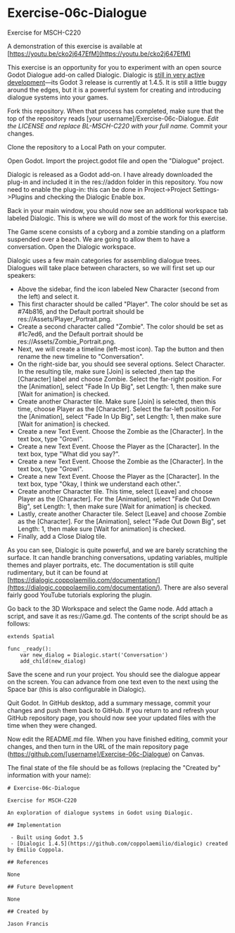 # Exercise-06c-Dialogue

Exercise for MSCH-C220

A demonstration of this exercise is available at [https://youtu.be/cko2j647EfM](https://youtu.be/cko2j647EfM)

This exercise is an opportunity for you to experiment with an open source Godot Dialogue add-on called Dialogic. Dialogic is [still in very active development](https://dialogic.coppolaemilio.com/)—its Godot 3 release is currently at 1.4.5. It is still a little buggy around the edges, but it is a powerful system for creating and introducing dialogue systems into your games.

Fork this repository. When that process has completed, make sure that the top of the repository reads [your username]/Exercise-06c-Dialogue. *Edit the LICENSE and replace BL-MSCH-C220 with your full name.* Commit your changes.

Clone the repository to a Local Path on your computer.

Open Godot. Import the project.godot file and open the "Dialogue" project.

Dialogic is released as a Godot add-on. I have already downloaded the plug-in and included it in the res://addon folder in this repository. You now need to enable the plug-in: this can be done in Project->Project Settings->Plugins and checking the Dialogic Enable box.

Back in your main window, you should now see an additional workspace tab labeled Dialogic. This is where we will do most of the work for this exercise.

The Game scene consists of a cyborg and a zombie standing on a platform suspended over a beach. We are going to allow them to have a conversation. Open the Dialogic workspace.

Dialogic uses a few main categories for assembling dialogue trees. Dialogues will take place between characters, so we will first set up our speakers:

 * Above the sidebar, find the icon labeled New Character (second from the left) and select it.
 * This first character should be called "Player". The color should be set as #74b816, and the Default portrait should be res://Assets/Player_Portrait.png.
 * Create a second character called "Zombie". The color should be set as #1c7ed6, and the Default portrait should be res://Assets/Zombie_Portrait.png.
 * Next, we will create a timeline (left-most icon). Tap the button and then rename the new timeline to "Conversation".
 * On the right-side bar, you should see several options. Select Character. In the resulting tile, make sure [Join] is selected ,then tap the [Character] label and choose Zombie. Select the far-right position. For the [Animation], select "Fade In Up Big", set Length: 1, then make sure [Wait for animation] is checked.
 * Create another Character tile. Make sure [Join] is selected, then this time, choose Player as the [Character]. Select the far-left position. For the [Animation], select "Fade In Up Big", set Length: 1, then make sure [Wait for animation] is checked.
 * Create a new Text Event. Choose the Zombie as the [Character]. In the text box, type "Growl".
 * Create a new Text Event. Choose the Player as the [Character]. In the text box, type "What did you say?".
 * Create a new Text Event. Choose the Zombie as the [Character]. In the text box, type "Growl".
 * Create a new Text Event. Choose the Player as the [Character]. In the text box, type "Okay, I think we understand each other.".
 * Create another Character tile. This time, select [Leave] and choose Player as the [Character]. For the [Animation], select "Fade Out Down Big", set Length: 1, then make sure [Wait for animation] is checked.
 * Lastly, create another Character tile. Select [Leave] and choose Zombie as the [Character]. For the [Animation], select "Fade Out Down Big", set Length: 1, then make sure [Wait for animation] is checked.
 * Finally, add a Close Dialog tile.

As you can see, Dialogic is quite powerful, and we are barely scratching the surface. It can handle branching conversations, updating variables, multiple themes and player portraits, etc. The documentation is still quite rudimentary, but it can be found at [https://dialogic.coppolaemilio.com/documentation/](https://dialogic.coppolaemilio.com/documentation/). There are also several fairly good YouTube tutorials exploring the plugin.

Go back to the 3D Workspace and select the Game node. Add attach a script, and save it as res://Game.gd. The contents of the script should be as follows:

```
extends Spatial

func _ready():
	var new_dialog = Dialogic.start('Conversation')
	add_child(new_dialog)
```

Save the scene and run your project. You should see the dialogue appear on the screen. You can advance from one text even to the next using the Space bar (this is also configurable in Dialogic).

Quit Godot. In GitHub desktop, add a summary message, commit your changes and push them back to GitHub. If you return to and refresh your GitHub repository page, you should now see your updated files with the time when they were changed.

Now edit the README.md file. When you have finished editing, commit your changes, and then turn in the URL of the main repository page (https://github.com/[username]/Exercise-06c-Dialogue) on Canvas.

The final state of the file should be as follows (replacing the "Created by" information with your name):
```
# Exercise-06c-Dialogue

Exercise for MSCH-C220

An exploration of dialogue systems in Godot using Dialogic.

## Implementation

 - Built using Godot 3.5
 - [Dialogic 1.4.5](https://github.com/coppolaemilio/dialogic) created by Emilio Coppola.

## References

None

## Future Development

None

## Created by 

Jason Francis
```
